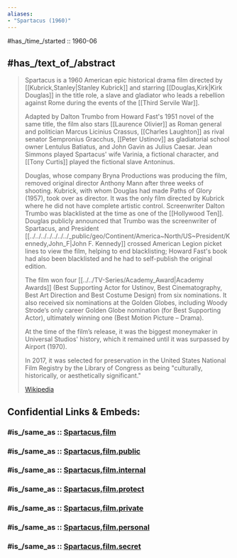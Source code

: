```yaml
---
aliases:
- "Spartacus (1960)"
---
```


#has_/time_/started :: 1960-06 

## #has_/text_of_/abstract 

> Spartacus is a 1960 American epic historical drama film directed by [[Kubrick,Stanley|Stanley Kubrick]] 
> and starring [[Douglas,Kirk|Kirk Douglas]] in the title role, 
> a slave and gladiator who leads a rebellion against Rome during the events of the [[Third Servile War]]. 
> 
> Adapted by Dalton Trumbo from Howard Fast's  1951 novel of the same title, 
> the film also stars [[Laurence Olivier]] as Roman general and politician Marcus Licinius Crassus, 
> [[Charles Laughton]] as rival senator Sempronius Gracchus, 
> [[Peter Ustinov]] as gladiatorial school owner Lentulus Batiatus, and John Gavin as Julius Caesar. 
> Jean Simmons played Spartacus' wife Varinia, a fictional character, 
> and [[Tony Curtis]] played the fictional slave Antoninus.
>
> Douglas, whose company Bryna Productions was producing the film, 
> removed original director Anthony Mann after three weeks of shooting. 
> Kubrick, with whom Douglas had made Paths of Glory (1957), took over as director. 
> It was the only film directed by Kubrick where he did not have complete artistic control. 
> Screenwriter Dalton Trumbo was blacklisted at the time as one of the [[Hollywood Ten]]. 
> Douglas publicly announced that Trumbo was the screenwriter of Spartacus, 
> and President [[../../../../../../../_public/geo/Continent/America~North/US~President/Kennedy,John_F|John F. Kennedy]] crossed American Legion picket lines to view the film, helping to end blacklisting; 
> Howard Fast's book had also been blacklisted and he had to self-publish the original edition.
>
> The film won four [[../../TV-Series/Academy_Award|Academy Awards]] (Best Supporting Actor for Ustinov, Best Cinematography, Best Art Direction and Best Costume Design) from six nominations. It also received six nominations at the Golden Globes, including Woody Strode‘s only career Golden Globe nomination (for Best Supporting Actor), ultimately winning one (Best Motion Picture – Drama). 
> 
> At the time of the film’s release, it was the biggest moneymaker in Universal Studios' history, 
> which it remained until it was surpassed by Airport (1970). 
> 
> In 2017, it was selected for preservation in the United States National Film Registry by the Library of Congress 
> as being "culturally, historically, or aesthetically significant."
>
> [Wikipedia](https://en.wikipedia.org/wiki/Spartacus%20(film))


## Confidential Links & Embeds: 

### #is_/same_as :: [Spartacus,film](/_Standards/Society/Communication/Media/Movie/Movie-Genre/Movie-Director/Spartacus,film.md) 

### #is_/same_as :: [Spartacus,film.public](/_public/Society/Communication/Media/Movie/Movie-Genre/Movie-Director/Spartacus,film.public.md) 

### #is_/same_as :: [Spartacus,film.internal](/_internal/Society/Communication/Media/Movie/Movie-Genre/Movie-Director/Spartacus,film.internal.md) 

### #is_/same_as :: [Spartacus,film.protect](/_protect/Society/Communication/Media/Movie/Movie-Genre/Movie-Director/Spartacus,film.protect.md) 

### #is_/same_as :: [Spartacus,film.private](/_private/Society/Communication/Media/Movie/Movie-Genre/Movie-Director/Spartacus,film.private.md) 

### #is_/same_as :: [Spartacus,film.personal](/_personal/Society/Communication/Media/Movie/Movie-Genre/Movie-Director/Spartacus,film.personal.md) 

### #is_/same_as :: [Spartacus,film.secret](/_secret/Society/Communication/Media/Movie/Movie-Genre/Movie-Director/Spartacus,film.secret.md)

